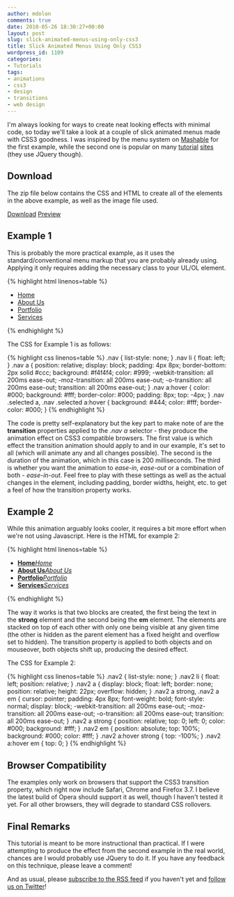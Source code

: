 ```yaml
---
author: mdolon
comments: true
date: 2010-05-26 18:30:27+00:00
layout: post
slug: slick-animated-menus-using-only-css3
title: Slick Animated Menus Using Only CSS3
wordpress_id: 1109
categories:
- Tutorials
tags:
- animations
- css3
- design
- transitions
- web design
---
```


I'm always looking for ways to create neat looking effects with minimal code, so today we'll take a look at a couple of slick  animated menus made with CSS3 goodness.  I was inspired by the menu system on [Mashable](http://www.mashable.com/) for the first example, while the second one is popular on many [tutorial](http://tutorialzine.com/2009/09/stylish-navigation-menu-jquery/) [sites](http://www.jqueryglobe.com/article/animated-menu) (they use JQuery though).


## Download


The zip file below contains the CSS and HTML to create all of the elements in the above example, as well as the image file used.

<div class="download">
  <a href="http://demos.devgrow.com/slickmenus/slickmenus.zip" class="button primary">Download</a>
  <a href="http://demos.devgrow.com/slickmenus/" class="button secondary">Preview</a>
</div>


## Example 1


This is probably the more practical example, as it uses the standard/conventional menu markup that you are probably already using.  Applying it only requires adding the necessary class to your UL/OL element.

{% highlight html linenos=table %}
<ul class="nav">
  <li class="selected"><a href="/">Home</a></li>
  <li><a href="/">About Us</a></li>
  <li><a href="/">Portfolio</a></li>
  <li><a href="/">Services</a></li>
</ul>
{% endhighlight %}

The CSS for Example 1 is as follows:

{% highlight css linenos=table %}
.nav { list-style: none; }
.nav li { float: left; }
.nav a {
	position: relative;
	display: block;
	padding: 4px 8px;
	border-bottom: 2px solid #ccc;
	background: #f4f4f4;
	color: #999;
	-webkit-transition: all 200ms ease-out;
	-moz-transition: all 200ms ease-out;
	-o-transition: all 200ms ease-out;
	transition: all 200ms ease-out;
	}
.nav a:hover {
	color: #000;
	background: #fff;
	border-color: #000;
	padding: 8px;
	top: -4px;
	}
.nav .selected a, .nav .selected a:hover {
	background: #444;
	color: #fff;
	border-color: #000;
	}
{% endhighlight %}

The code is pretty self-explanatory but the key part to make note of are the **transition** properties applied to the _.nav a_ selector - they produce the animation effect on CSS3 compatible browsers.  The first value is which effect the transition animation should apply to and in our example, it's set to all (which will animate any and all changes possible).  The second is the duration of the animation, which in this case is 200 milliseconds.  The third is whether you want the animation to _ease-in_, _ease-out_ or a combination of both - _ease-in-out_. Feel free to play with these settings as well as the actual changes in the element, including padding, border widths, height, etc. to get a feel of how the transition property works.


## Example 2

While this animation arguably looks cooler, it requires a bit more effort when we're not using Javascript.  Here is the HTML for example 2:

{% highlight html linenos=table %}
<ul class="nav2">
  <li><a href="/"><strong>Home</strong><em>Home</em></a></li>
  <li><a href="/"><strong>About Us</strong><em>About Us</em></a></li>
  <li><a href="/"><strong>Portfolio</strong><em>Portfolio</em></a></li>
  <li><a href="/"><strong>Services</strong><em>Services</em></a></li>
</ul>
{% endhighlight %}

The way it works is that two blocks are created, the first being the text in the **strong** element and the second being the **em** element.  The elements are stacked on top of each other with only one being visible at any given time (the other is hidden as the parent element has a fixed height and overflow set to hidden).  The transition property is applied to both objects and on mouseover, both objects shift up, producing the desired effect.

The CSS for Example 2:

{% highlight css linenos=table %}
.nav2 { list-style: none; }
.nav2 li { float: left; position: relative; }
.nav2 a {
	display: block;
	float: left;
	border: none;
	position: relative;
	height: 22px;
	overflow: hidden;
	}
.nav2 a strong, .nav2 a em {
	cursor: pointer;
	padding: 4px 8px;
	font-weight: bold;
	font-style: normal;
	display: block;
	-webkit-transition: all 200ms ease-out;
	-moz-transition: all 200ms ease-out;
	-o-transition: all 200ms ease-out;
	transition: all 200ms ease-out;
	}
.nav2 a strong {
	position: relative;
	top: 0;
	left: 0;
	color: #000;
	background: #fff;
	}
.nav2 em {
	position: absolute;
	top: 100%;
	background: #000;
	color: #fff;
	}
.nav2 a:hover strong {
	top: -100%;
	}
.nav2 a:hover em {
	top: 0;
	}
{% endhighlight %}


## Browser Compatibility

The examples only work on browsers that support the CSS3 transition property, which right now include Safari, Chrome and Firefox 3.7.  I believe the latest build of Opera should support it as well, though I haven't tested it yet.  For all other browsers, they will degrade to standard CSS rollovers.


## Final Remarks

This tutorial is meant to be more instructional than practical.  If I were attempting to produce the effect from the second example in the real world, chances are I would probably use JQuery to do it.  If you have any feedback on this technique, please leave a comment!

And as usual, please [subscribe to the RSS feed](http://feeds.feedburner.com/devgrow) if you haven't yet and [follow us on Twitter](http://twitter.com/ThinkDevGrow)!